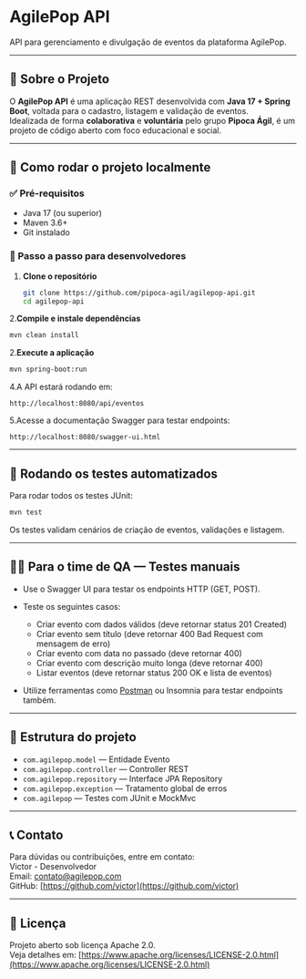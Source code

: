 # AgilePop API

API para gerenciamento e divulgação de eventos da plataforma AgilePop.

---

## 📌 Sobre o Projeto

O **AgilePop API** é uma aplicação REST desenvolvida com **Java 17 + Spring Boot**, voltada para o cadastro, listagem e validação de eventos.  
Idealizada de forma **colaborativa** e **voluntária** pelo grupo **Pipoca Ágil**, é um projeto de código aberto com foco educacional e social.

---

## 🚀 Como rodar o projeto localmente

### ✅ Pré-requisitos

- Java 17 (ou superior)
- Maven 3.6+
- Git instalado

### 🧪 Passo a passo para desenvolvedores

1. **Clone o repositório**

   ```bash
   git clone https://github.com/pipoca-agil/agilepop-api.git
   cd agilepop-api
   ```

2.**Compile e instale dependências**

```bash
mvn clean install
```

2.**Execute a aplicação**

```bash
mvn spring-boot:run
```

4.A API estará rodando em:

   ```http
   http://localhost:8080/api/eventos
   ```

5.Acesse a documentação Swagger para testar endpoints:

   ```http
   http://localhost:8080/swagger-ui.html
   ```

---

## 🧪 Rodando os testes automatizados

Para rodar todos os testes JUnit:

```bash
mvn test
```

Os testes validam cenários de criação de eventos, validações e listagem.

---

## 👩‍💻 Para o time de QA — Testes manuais

- Use o Swagger UI para testar os endpoints HTTP (GET, POST).
- Teste os seguintes casos:

  - Criar evento com dados válidos (deve retornar status 201 Created)
  - Criar evento sem título (deve retornar 400 Bad Request com mensagem de erro)
  - Criar evento com data no passado (deve retornar 400)
  - Criar evento com descrição muito longa (deve retornar 400)
  - Listar eventos (deve retornar status 200 OK e lista de eventos)

- Utilize ferramentas como [Postman](https://www.postman.com/downloads/) ou Insomnia para testar endpoints também.

---

## 📁 Estrutura do projeto

- `com.agilepop.model` — Entidade Evento
- `com.agilepop.controller` — Controller REST
- `com.agilepop.repository` — Interface JPA Repository
- `com.agilepop.exception` — Tratamento global de erros
- `com.agilepop` — Testes com JUnit e MockMvc

---

## 📞 Contato

Para dúvidas ou contribuições, entre em contato:  
Victor - Desenvolvedor  
Email: [contato@agilepop.com](mailto:contato@agilepop.com)  
GitHub: [https://github.com/victor](https://github.com/victor)

---

## 📜 Licença

Projeto aberto sob licença Apache 2.0.  
Veja detalhes em: [https://www.apache.org/licenses/LICENSE-2.0.html](https://www.apache.org/licenses/LICENSE-2.0.html)
